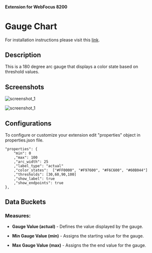 #### Extension for WebFocus 8200

# Gauge Chart

For installation instructions please visit this [link](https://github.com/ibi/wf-extensions-chart/wiki/Installing-a-WebFocus-Extension "Installing a WebFocus Extension").

## Description

This is a 180 degree arc gauge that displays a color state based on threshold values.

## Screenshots

![screenshot_1](https://github.com/ibi/wf-extensions-chart/blob/master/com.ibi.gauge/screenshots/1.png)

![screenshot_1](https://github.com/ibi/wf-extensions-chart/blob/master/com.ibi.gauge/screenshots/2.png)

## Configurations

To configure or customize your extension edit "properties" object in properties.json file.
	
	"properties": {
		"min": 0
		,"max": 100
		,"arc_width": 25
		,"label_type": "actual"
		,"color_states":  ["#FF0000", "#F97600", "#F6C600", "#60B044"]
		,"thresholds": [30,60,90,100]
		,"show_label": true
		,"show_endpoints": true
	},

## Data Buckets

### Measures:

* **Gauge Value (actual)** - Defines the value displayed by the gauge.

* **Min Gauge Value (min)** - Assigns the starting value for the gauge.

* **Max Gauge Value (max)** - Assigns the the end value for the gauge. 

